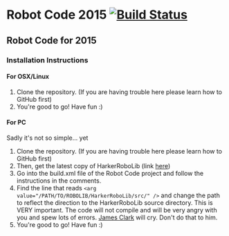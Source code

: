 Robot Code 2015 [![Build Status](https://travis-ci.org/HarkerRobo/RobotCode2015.png?branch=master)](https://travis-ci.org/HarkerRobo/RobotCode2015)
==============

## Robot Code for 2015
### Installation Instructions
#### For OSX/Linux
1. Clone the repository. (If you are having trouble here please learn how to GitHub first)
2. You're good to go! Have fun :)


#### For PC
Sadly it's not so simple... yet
1. Clone the repository. (If you are having trouble here please learn how to GitHub first)
2. Then, get the latest copy of HarkerRoboLib (link [here](https://github.com/HarkerRobo/HarkerRoboLib/))
3. Go into the build.xml file of the Robot Code project and follow the instructions in the comments.
4. Find the line that reads 
  ```<arg value="/PATH/TO/ROBOLIB/HarkerRoboLib/src/" />``` and change the path to reflect the direction to the HarkerRoboLib source directory. This is VERY important. The code will not compile and will be very angry with you and spew lots of errors. [James Clark](http://en.wikipedia.org/wiki/James_Clark_(XML_expert)) will cry. Don't do that to him.
4. You're good to go! Have fun :)
